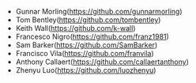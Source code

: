 - Gunnar Morling(https://github.com/gunnarmorling)
- Tom Bentley(https://github.com/tombentley)
- Keith Wall(https://github.com/k-wall)
- Francesco Nigro(https://github.com/franz1981)
- Sam Barker(https://github.com/SamBarker)
- Francisco Vila(https://github.com/franvila)
- Anthony Callaert(https://github.com/callaertanthony)
- Zhenyu Luo(https://github.com/luozhenyu)